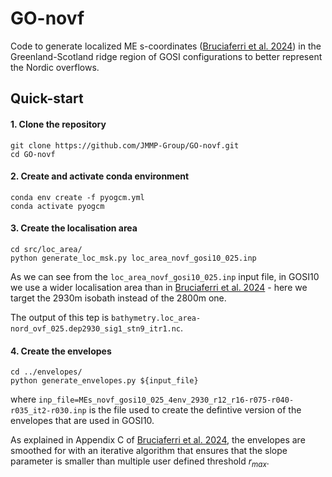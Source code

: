 # GO-novf
Code to generate localized ME s-coordinates ([Bruciaferri et al. 2024](https://agupubs.onlinelibrary.wiley.com/doi/full/10.1029/2023MS003893)) in the Greenland-Scotland ridge region of GOSI configurations to better represent the Nordic overflows.

## Quick-start

#### 1. Clone the repository
```
git clone https://github.com/JMMP-Group/GO-novf.git
cd GO-novf
```
#### 2. Create and activate conda environment
```
conda env create -f pyogcm.yml
conda activate pyogcm
```
#### 3. Create the localisation area
```
cd src/loc_area/
python generate_loc_msk.py loc_area_novf_gosi10_025.inp 
```
As we can see from the `loc_area_novf_gosi10_025.inp` input file, in GOSI10 we use a wider localisation area than in 
[Bruciaferri et al. 2024](https://agupubs.onlinelibrary.wiley.com/doi/full/10.1029/2023MS003893) - here we target the 2930m isobath instead of the 2800m one.

The output of this tep is `bathymetry.loc_area-nord_ovf_025.dep2930_sig1_stn9_itr1.nc`.

#### 4. Create the envelopes
```
cd ../envelopes/
python generate_envelopes.py ${input_file}
``` 
where `inp_file=MEs_novf_gosi10_025_4env_2930_r12_r16-r075-r040-r035_it2-r030.inp` is the file used to create the defintive version of the 
envelopes that are used in GOSI10. 

As explained in Appendix C of [Bruciaferri et al. 2024](https://agupubs.onlinelibrary.wiley.com/doi/full/10.1029/2023MS003893), the envelopes are smoothed for 
with an iterative algorithm that ensures that the slope parameter is smaller than multiple user defined threshold $r_{max}$. 
